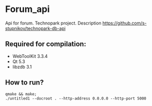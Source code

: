 # Forum_api
Api for forum. Technopark project. 
Description https://github.com/s-stupnikov/technopark-db-api
## Required for compilation:
* WebToolKit 3.3.4
* Qt 5.3
* libzdb 3.1

## How to run?
```
qmake && make;
./untitled1 --docroot . --http-address 0.0.0.0 --http-port 5000
```
